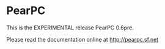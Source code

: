 # PearPC

This is the EXPERIMENTAL release PearPC 0.6pre.

Please read the documentation online at http://pearpc.sf.net
